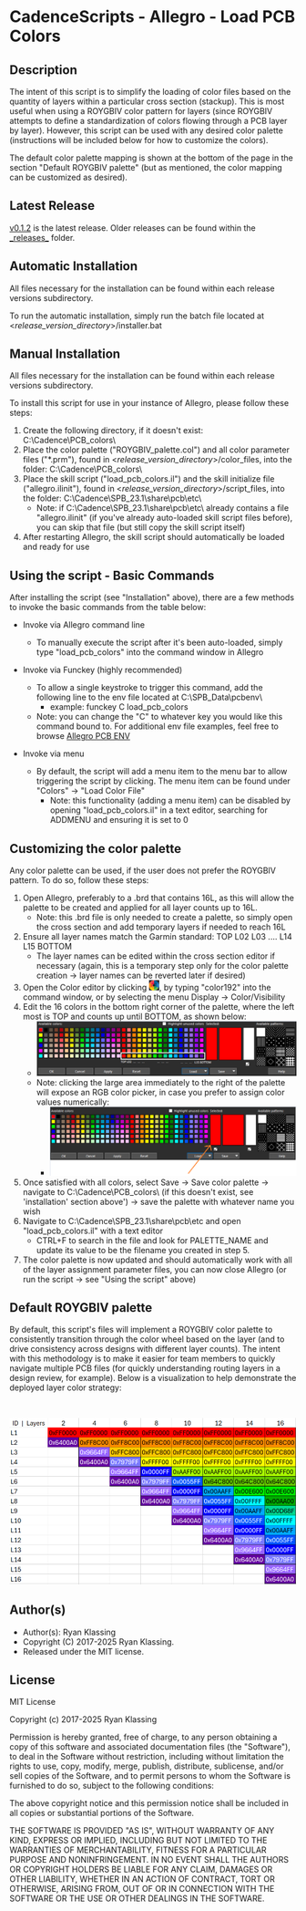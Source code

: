 # CadenceScripts - Allegro - Load PCB Colors

## Description
The intent of this script is to simplify the loading of color files based on the quantity of layers within a particular cross section (stackup).  This is most useful when using a ROYGBIV color pattern for layers (since ROYGBIV attempts to define a standardization of colors flowing through a PCB layer by layer).  However, this script can be used with any desired color palette (instructions will be included below for how to customize the colors).

The default color palette mapping is shown at the bottom of the page in the section "Default ROYGBIV palette" (but as mentioned, the color mapping can be customized as desired).

## Latest Release
[v0.1.2](_releases_/v0.1.2/) is the latest release.  Older releases can be found within the [\_releases\_](_releases_) folder.

## Automatic Installation
All files necessary for the installation can be found within each release versions subdirectory.

To run the automatic installation, simply run the batch file located at <_release_version_directory_>/installer.bat

## Manual Installation
All files necessary for the installation can be found within each release versions subdirectory.

To install this script for use in your instance of Allegro, please follow these steps:

1) Create the following directory, if it doesn't exist: C:\Cadence\PCB_colors\
2) Place the color palette ("ROYGBIV_palette.col") and all color parameter files ("*.prm"), found in <_release_version_directory_>/color_files, into the folder: C:\Cadence\PCB_colors\
3) Place the skill script ("load_pcb_colors.il") and the skill initialize file ("allegro.ilinit"), found in <_release_version_directory_>/script_files, into the folder: C:\Cadence\SPB_23.1\share\pcb\etc\
    - Note: if C:\Cadence\SPB_23.1\share\pcb\etc\ already contains a file "allegro.ilinit" (if you've already auto-loaded skill script files before), you can skip that file (but still copy the skill script itself)
4) After restarting Allegro, the skill script should automatically be loaded and ready for use

## Using the script - Basic Commands
After installing the script (see "Installation" above), there are a few methods to invoke the basic commands from the table below:

- Invoke via Allegro command line
    - To manually execute the script after it's been auto-loaded, simply type "load_pcb_colors" into the command window in Allegro

- Invoke via Funckey (highly recommended)
    - To allow a single keystroke to trigger this command, add the following line to the env file located at C:\SPB_Data\pcbenv\
        - example: funckey C load_pcb_colors
    - Note: you can change the "C" to whatever key you would like this command bound to.  For additional env file examples, feel free to browse [Allegro PCB ENV](https://confluence.garmin.com/display/AOEMHW/Allegro+PCB+ENV)

- Invoke via menu
    - By default, the script will add a menu item to the menu bar to allow triggering the script by clicking.  The menu item can be found under "Colors" → "Load Color File"
        - Note: this functionality (adding a menu item) can be disabled by opening "load_pcb_colors.il" in a text editor, searching for ADDMENU and ensuring it is set to 0

## Customizing the color palette
Any color palette can be used, if the user does not prefer the ROYGBIV pattern.  To do so, follow these steps:

1) Open Allegro, preferably to a .brd that contains 16L, as this will allow the palette to be created and applied for all layer counts up to 16L.
    - Note: this .brd file is only needed to create a palette, so simply open the cross section and add temporary layers if needed to reach 16L
2) Ensure all layer names match the Garmin standard: TOP L02 L03 .... L14 L15 BOTTOM
    - The layer names can be edited within the cross section editor if necessary (again, this is a temporary step only for the color palette creation → layer names can be reverted later if desired)
3) Open the Color editor by clicking ![color_picker.png](supporting_images/color_picker.png), by typing "color192" into the command window, or by selecting the menu Display → Color/Visibility
4) Edit the 16 colors in the bottom right corner of the palette, where the left most is TOP and counts up until BOTTOM, as shown below:
    - ![](supporting_images/color_palette_1.png)
    - Note: clicking the large area immediately to the right of the palette will expose an RGB color picker, in case you prefer to assign color values numerically:
        - ![](supporting_images/color_palette_2.png)
5) Once satisfied with all colors, select Save → Save color palette → navigate to C:\Cadence\PCB_colors\ (if this doesn't exist, see 'installation' section above') → save the palette with whatever name you wish
6) Navigate to C:\Cadence\SPB_23.1\share\pcb\etc and open "load_pcb_colors.il" with a text editor
    - CTRL+F to search in the file and look for PALETTE_NAME and update its value to be the filename you created in step 5.
7) The color palette is now updated and should automatically work with all of the layer assignment parameter files, you can now close Allegro (or run the script → see "Using the script" above)

## Default ROYGBIV palette
By default, this script's files will implement a ROYGBIV color palette to consistently transition through the color wheel based on the layer (and to drive consistency across designs with different layer counts).  The intent with this methodology is to make it easier for team members to quickly navigate multiple PCB files (for quickly understanding routing layers in a design review, for example).  Below is a visualization to help demonstrate the deployed layer color strategy:

<br>

![](supporting_images/roygbiv_palette.png)

## Author(s)
- Author(s): Ryan Klassing
- Copyright (C) 2017-2025 Ryan Klassing.
- Released under the MIT license.

## License

MIT License

Copyright (c) 2017-2025 Ryan Klassing

Permission is hereby granted, free of charge, to any person obtaining a copy
of this software and associated documentation files (the "Software"), to deal
in the Software without restriction, including without limitation the rights
to use, copy, modify, merge, publish, distribute, sublicense, and/or sell
copies of the Software, and to permit persons to whom the Software is
furnished to do so, subject to the following conditions:

The above copyright notice and this permission notice shall be included in all
copies or substantial portions of the Software.

THE SOFTWARE IS PROVIDED "AS IS", WITHOUT WARRANTY OF ANY KIND, EXPRESS OR
IMPLIED, INCLUDING BUT NOT LIMITED TO THE WARRANTIES OF MERCHANTABILITY,
FITNESS FOR A PARTICULAR PURPOSE AND NONINFRINGEMENT. IN NO EVENT SHALL THE
AUTHORS OR COPYRIGHT HOLDERS BE LIABLE FOR ANY CLAIM, DAMAGES OR OTHER
LIABILITY, WHETHER IN AN ACTION OF CONTRACT, TORT OR OTHERWISE, ARISING FROM,
OUT OF OR IN CONNECTION WITH THE SOFTWARE OR THE USE OR OTHER DEALINGS IN THE
SOFTWARE.
